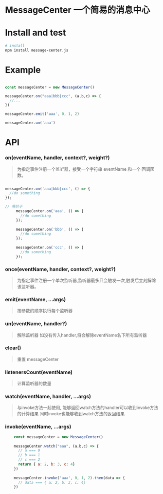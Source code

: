# MessageCenter 一个简易的消息中心



# Install and test
```bash
# install
npm install message-center.js

```

# Example
```javascript

const messageCenter = new MessageCenter()

messageCenter.on("aaa|bbb|ccc", (a,b,c) => {
  //...
})

messageCenter.emit('aaa', 0, 1, 2)

messageCenter.un('aaa')

```

# API

### on(eventName, handler, context?, weight?)
> 为指定事件注册一个监听器，接受一个字符串 eventName 和一个 回调函数。
```javascript

messageCenter.on('aaa|bbb|ccc', () => {
  //do something
});

// 等价于
     messageCenter.on('aaa', () => {
       //do something
     });
     
     messageCenter.on('bbb', () => {
       //do something
     });
     
     messageCenter.on('ccc', () => {
       //do something
     });


```
 
### once(eventName, handler, context?, weight?)
> 为指定事件注册一个单次监听器,监听器最多只会触发一次,触发后立刻解除该监听器。
 

### emit(eventName, ...args)  
> 按参数的顺序执行每个监听器

### un(eventName, handler?)
> 解除监听器 如没有传入handler,将会解除eventName名下所有监听器

### clear()
> 重置 messageCenter

### listenersCount(eventName) 
> 计算监听器的数量

### watch(eventName, handler, ...args)
> 与invoke方法一起使用, 能够返回watch方法的handler可以收到invoke方法的计算结果
> 同时invoke也能够收到watch方法的返回结果
 
### invoke(eventName, ...args)

```javascript
    const messageCenter = new MessageCenter()
    
    messageCenter.watch("aaa", (a,b,c) => {
      // a === 0
      // b === 1
      // c === 2
      return { a: 2, b: 3, c: 4}
    })
    
    messageCenter.invoke('aaa', 0, 1, 2).then(data => {
      // data === { a: 2, b: 3, c: 4}
    })

```
 

